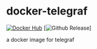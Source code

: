 # docker-telegraf
[![Docker Hub](https://img.shields.io/badge/docker-ready-blue.svg)](https://registry.hub.docker.com/u/bbailey/telegraf/) [![Github Release](https://img.shields.io/github/release/benfb/docker-telegraf.svg)]

a docker image for telegraf
